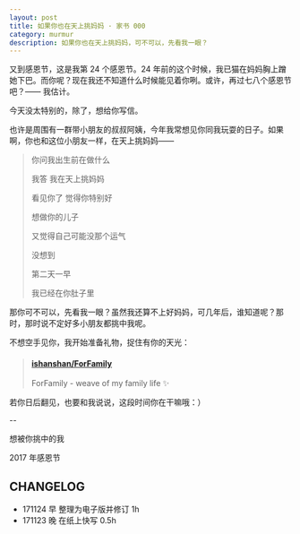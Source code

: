 ```yaml
---
layout: post
title: 如果你也在天上挑妈妈 · 家书 000
category: murmur
description: 如果你也在天上挑妈妈，可不可以，先看我一眼？
---
```




又到感恩节，这是我第 24 个感恩节。24 年前的这个时候，我已猫在妈妈胸上蹭她下巴。而你呢？现在我还不知道什么时候能见着你咧。或许，再过七八个感恩节吧？—— 我估计。

今天没太特别的，除了，想给你写信。

也许是周围有一群带小朋友的叔叔阿姨，今年我常想见你同我玩耍的日子。如果啊，你也和这位小朋友一样，在天上挑妈妈——




> 你问我出生前在做什么
>
> 我答 我在天上挑妈妈
>
> 看见你了 觉得你特别好
>
> 想做你的儿子
>
> 又觉得自己可能没那个运气
>
> 没想到
>
> 第二天一早
>
> 我已经在你肚子里

那你可不可以，先看我一眼？虽然我还算不上好妈妈，可几年后，谁知道呢？那时，那时说不定好多小朋友都挑中我呢。

不想空手见你，我开始准备礼物，捉住有你的天光：
<blockquote class="embedly-card" data-card-controls="0"><h4><a href="https://github.com/ishanshan/ForFamily">ishanshan/ForFamily</a></h4><p>ForFamily - weave of my family life ✨</p></blockquote>
<script async src="//cdn.embedly.com/widgets/platform.js" charset="UTF-8"></script>

若你日后翻见，也要和我说说，这段时间你在干嘛哦：）

--

想被你挑中的我

2017 年感恩节

## CHANGELOG

- 171124 早 整理为电子版并修订 1h
- 171123 晚 在纸上快写 0.5h
